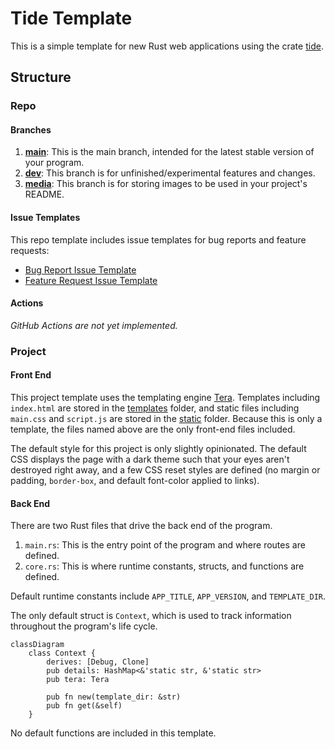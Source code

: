 # Tide Template

This is a simple template for new Rust web applications using the crate [tide](https://docs.rs/tide/latest/tide/).

## Structure

### Repo
#### Branches
1. [**main**](../main): This is the main branch, intended for the latest stable version of your program.
2. [**dev**](../dev): This branch is for unfinished/experimental features and changes.
3. [**media**](../media): This branch is for storing images to be used in your project's README.

#### Issue Templates
This repo template includes issue templates for bug reports and feature requests:
* [Bug Report Issue Template](.github/ISSUE_TEMPLATE/bug-report.yml)
* [Feature Request Issue Template](.github/ISSUE_TEMPLATE/feature-request.yml)

#### Actions
*GitHub Actions are not yet implemented.*

### Project
#### Front End
This project template uses the templating engine [Tera](https://tera.netlify.app/). Templates including `index.html` are stored in the [templates](./templates) folder, and static files including `main.css` and `script.js` are stored in the [static](./static) folder. Because this is only a template, the files named above are the only front-end files included.

The default style for this project is only slightly opinionated. The default CSS displays the page with a dark theme such that your eyes aren't destroyed right away, and a few CSS reset styles are defined (no margin or padding, `border-box`, and default font-color applied to links).

#### Back End
There are two Rust files that drive the back end of the program.

1. `main.rs`: This is the entry point of the program and where routes are defined.
2. `core.rs`: This is where runtime constants, structs, and functions are defined.

Default runtime constants include `APP_TITLE`, `APP_VERSION`, and `TEMPLATE_DIR`.

The only default struct is `Context`, which is used to track information throughout the program's life cycle.

```mermaid
classDiagram
    class Context {
        derives: [Debug, Clone]
        pub details: HashMap<&'static str, &'static str>
        pub tera: Tera

        pub fn new(template_dir: &str)
        pub fn get(&self)
    }
```

No default functions are included in this template.

